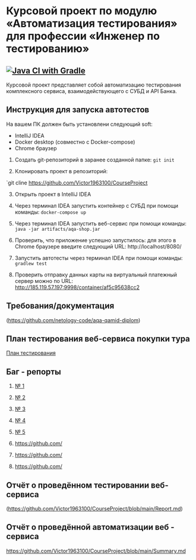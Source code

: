 # Курсовой проект по модулю «Автоматизация тестирования» для профессии «Инженер по тестированию»

## [![Java CI with Gradle](https://github.com/Victor1963100/CourseProject/actions/workflows/blank.yml/badge.svg?branch=main)](https://github.com/Victor1963100/CourseProject/actions/workflows/blank.yml)

Курсовой проект представляет собой автоматизацию тестирования комплексного сервиса, взаимодействующего с СУБД и API Банка.

## **Инструкция для запуска автотестов**

На вашем ПК должен быть установлени следующий soft:

- IntelliJ IDEA
- Docker desktop (совместно с Docker-compose)
- Chrome браузер

1. Создать git-репозиторий в заранее созданной папке: `git init`

2. Клонировать проект в репозиторий:

`git cline https://github.com/Victor1963100/CourseProject

3. Открыть проект в IntelliJ IDEA

4. Через терминал IDEA запустить контейнер с СУБД при помощи команды: `docker-compose up`

5. Через терминал IDEA запустить веб-сервис при помощи команды: `java -jar artifacts/aqa-shop.jar`

6. Проверить, что приложение успешно запустилось: для этого в Сhrome браузере введите следующий URL: http://localhost/8080/

7. Запустить автотесты через терминал IDEA при помощи команды: `gradlew test`

8. Проверить отправку данных карты на виртуальный платежный сервер можно по URL: http://185.119.57.197:9998/container/af5c95638cc2

## **Требования/документация**

(https://github.com/netology-code/aqa-qamid-diplom)

## **План тестирования веб-сервиса покупки тура**

[План тестирования](https://github.com/Victor1963100/CourseProject/blob/main/Plan.md)

## **Баг - репорты**

1. [№ 1](https://github.com/Victor1963100/CourseProject/issues/1)

2. [№ 2](https://github.com/Victor1963100/CourseProject/issues/2)
3. [№ 3](https://github.com/Victor1963100/CourseProject/issues/3)

4. [№ 4](https://github.com/Victor1963100/CourseProject/issues/4)

5. [№ 5](https://github.com/Victor1963100/CourseProject/issues/5)

6. https://github.com/

7. https://github.com/

8. https://github.com/

## **Отчёт о проведённом тестировании веб-сервиса**

(https://github.com/Victor1963100/CourseProject/blob/main/Report.md)

## **Отчёт о проведённой автоматизации веб - сервиса**

https://github.com/Victor1963100/CourseProject/blob/main/Summary.md
